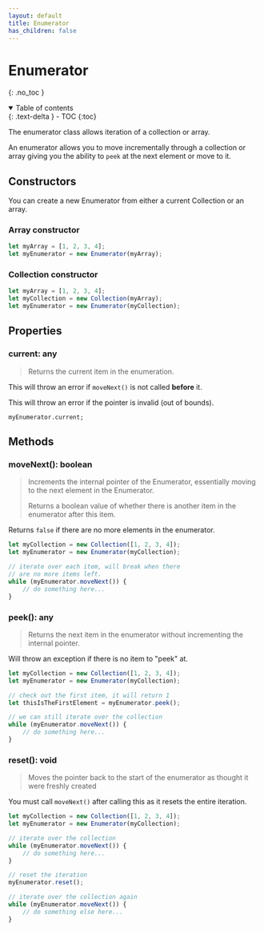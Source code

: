 ```yaml
---
layout: default
title: Enumerator
has_children: false
---
```


# Enumerator
{: .no_toc }

<details open markdown="block">
  <summary>
    Table of contents
  </summary>
  {: .text-delta }
- TOC
{:toc}
</details>

The enumerator class allows iteration of a collection or array.

An enumerator allows you to move incrementally through a collection or array
giving you the ability to `peek` at the next element or move to it.

## Constructors

You can create a new Enumerator from either a current
Collection or an array.

### Array constructor

```js
let myArray = [1, 2, 3, 4];
let myEnumerator = new Enumerator(myArray);
```

### Collection constructor

```js
let myArray = [1, 2, 3, 4];
let myCollection = new Collection(myArray);
let myEnumerator = new Enumerator(myCollection);
```

## Properties

### current: any

> Returns the current item in the enumeration.

This will throw an error if `moveNext()` is not called **before** it.

This will throw an error if the pointer is invalid (out of bounds).

`myEnumerator.current;`

## Methods

### moveNext(): boolean

> Increments the internal pointer of the Enumerator, essentially
> moving to the next element in the Enumerator.
>
> Returns a boolean value of whether there is another item in the
> enumerator after this item.

Returns `false` if there are no more elements in the enumerator.

```js
let myCollection = new Collection([1, 2, 3, 4]);
let myEnumerator = new Enumerator(myCollection);

// iterate over each item, will break when there
// are no more items left.
while (myEnumerator.moveNext()) {
    // do something here...
}
```

### peek(): any

> Returns the next item in the enumerator without incrementing the internal
> pointer.

Will throw an exception if there is no item to "peek" at.

```js
let myCollection = new Collection([1, 2, 3, 4]);
let myEnumerator = new Enumerator(myCollection);

// check out the first item, it will return 1
let thisIsTheFirstElement = myEnumerator.peek();

// we can still iterate over the collection
while (myEnumerator.moveNext()) {
    // do something here...
}
```

### reset(): void

> Moves the pointer back to the start of the enumerator as thought it were
> freshly created

You must call `moveNext()` after calling this as it resets the entire
iteration.

```js
let myCollection = new Collection([1, 2, 3, 4]);
let myEnumerator = new Enumerator(myCollection);

// iterate over the collection
while (myEnumerator.moveNext()) {
    // do something here...
}

// reset the iteration
myEnumerator.reset();

// iterate over the collection again
while (myEnumerator.moveNext()) {
    // do something else here...
}
```

